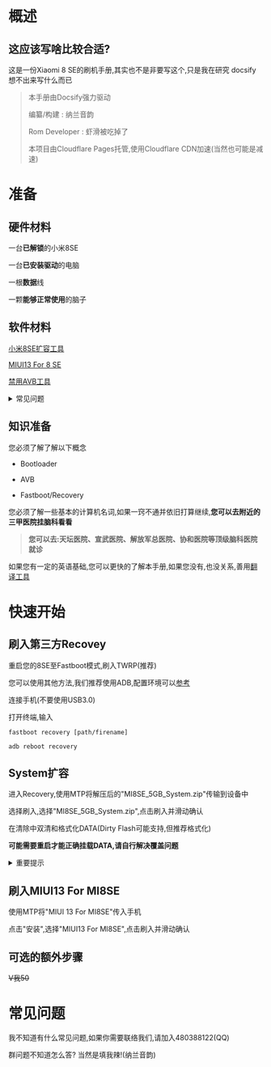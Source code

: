 # 概述

## 这应该写啥比较合适?

这是一份Xiaomi 8 SE的刷机手册,其实也不是非要写这个,只是我在研究 docsify 想不出来写什么而已

> 本手册由Docsify强力驱动
> 
> 编纂/构建 : 纳兰音韵
> 
> Rom Developer : 虾滑被吃掉了
> 
> 本项目由Cloudflare Pages托管,使用Cloudflare CDN加速(当然也可能是减速)

# 准备

## 硬件材料

一台**已解锁**的小米8SE

一台**已安装驱动**的电脑

一根**数据**线

一颗**能够正常使用**的脑子

## 软件材料

[小米8SE扩容工具](https://dl.xiahuabeichidiaole.ml/%E8%99%BE%E6%BB%91%E7%9A%84Electronic%20Product%E8%B5%84%E6%BA%90%E5%BA%93/%E8%99%BE%E6%BB%91%E5%AE%9A%E5%88%B6Android/MI%208%20SE/System%E6%89%A9%E5%AE%B9%EF%BC%885G%EF%BC%89.zip)

[MIUI13 For 8 SE](https://dl.xiahuabeichidiaole.ml/%E8%99%BE%E6%BB%91%E7%9A%84Electronic%20Product%E8%B5%84%E6%BA%90%E5%BA%93/%E8%99%BE%E6%BB%91%E5%AE%9A%E5%88%B6Android/MI%208%20SE/MIUI13%20For%20MI%208%20SE(Copper%20hot%20pot).zip)

[禁用AVB工具](https://dl.xiahuabeichidiaole.ml/%E8%99%BE%E6%BB%91%E7%9A%84Electronic%20Product%E8%B5%84%E6%BA%90%E5%BA%93/%E8%99%BE%E6%BB%91%E5%AE%9A%E5%88%B6Android/MI%208%20SE/%E5%B0%8F%E7%B1%B38se%20%20%E5%8D%A1fastboot%E4%B8%93%E7%94%A8.zip)

<details>
  <summary>常见问题</summary>

     Q:无法下载--A:使用电脑下载/使用Chrome或Edge/使用下载器
    
     Q:网站打不开--A:自备工具,服务器在阿美丽卡

</details>

## 知识准备

您必须了解了解以下概念

- Bootloader

- AVB

- Fastboot/Recovery

您必须了解一些基本的计算机名词,如果一窍不通并依旧打算继续,**您可以去附近的三甲医院挂脑科看看**

> **您可以去:天坛医院、宣武医院、解放军总医院、协和医院等顶级脑科医院就诊**

如果您有一定的英语基础,您可以更快的了解本手册,如果您没有,也没关系,善用[翻译工具](https://translate.google.cn)

# 快速开始

## 刷入第三方Recovey

重启您的8SE至Fastboot模式,刷入TWRP(推荐)

您可以使用其他方法,我们推荐使用ADB,配置环境可以[参考](https://blog.nalanyinyun.ml/p/adb-flash/)

连接手机(不要使用USB3.0)

打开终端,输入

```
fastboot recovery [path/firename]

adb reboot recovery
```

## System扩容

进入Recovery,使用MTP将解压后的"MI8SE_5GB_System.zip"传输到设备中

选择刷入,选择"MI8SE_5GB_System.zip",点击刷入并滑动确认

在清除中双清和格式化DATA(Dirty Flash可能支持,但推荐格式化)

**可能需要重启才能正确挂载DATA,请自行解决覆盖问题**

<details>
<summary>重要提示</summary>

你已经修改了System分区,在不关闭AVB的情况下无法启动设备,本次MIUI13自动关闭AVB

如果你需要回官方,请刷入"MI8SE_BACK.zip"或使用工具关闭AVB(此工具你已经下载,即卡Fastboot专用)

</details>

## 刷入MIUI13 For MI8SE

使用MTP将"MIUI 13 For MI8SE"传入手机

点击"安装",选择"MIUI13 For MI8SE",点击刷入并滑动确认

## 可选的额外步骤

~~V我50~~

# 常见问题

我不知道有什么常见问题,如果你需要联络我们,请加入480388122(QQ)

群问题不知道怎么答? 当然是填我辣!(纳兰音韵)
